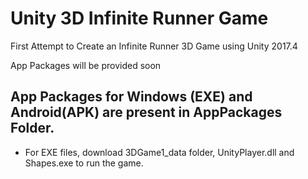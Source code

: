 # Unity 3D Infinite Runner Game
 First Attempt to Create an Infinite Runner 3D Game using Unity 2017.4

App Packages will be provided soon

## App Packages for Windows (EXE) and Android(APK) are present in AppPackages Folder.

* For EXE files, download 3DGame1_data folder, UnityPlayer.dll and Shapes.exe to run the game.

